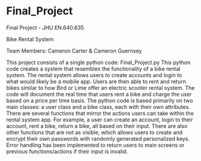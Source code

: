 # Final_Project

Final Project - JHU EN.640.635

Bike Rental System

Team Members: Cameron Carter & Cameron Guernsey

This project consists of a single python code: Final_Project.py
This python code creates a system that resembles the functionality of a bike rental system.
The rental system allows users to create accounts and login to what would likely be a mobile app.
Users are then able to rent and return bikes similar to how Bird or Lime offer an electric scooter rental system.
The code will document the real time that users rent a bike and charge the user based on a price per time basis.
The python code is based primarily on two main classes: a user class and a bike class, each with their own attributes.
There are several functions that mirror the actions users can take within the rental system app.
For example, a user can create an account, login to their account, rent a bike, return a bike, all based on their input.
There are also other functions that are not as visible, which allows users to create and encrypt their own passwords with randomly generated personalized keys.
Error handling has been implemented to return users to main screens or previous functions/actions if their input is invalid.
